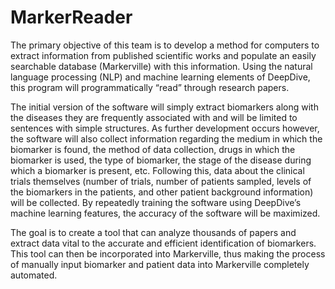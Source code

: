 # MarkerReader
The primary objective of this team is to develop a method for computers to extract information from published scientific works and populate an easily searchable database (Markerville) with this information. Using the natural language processing (NLP) and machine learning elements of DeepDive, this program will programmatically “read” through research papers. 

The initial version of the software will simply extract biomarkers along with the diseases they are frequently associated with and will be limited to sentences with simple structures. As further development occurs however, the software will also collect information regarding the medium in which the biomarker is found, the method of data collection, drugs in which the biomarker is used, the type of biomarker, the stage of the disease during which a biomarker is present, etc. Following this, data about the clinical trials themselves (number of trials, number of patients sampled, levels of the biomarkers in the patients, and other patient background information) will be collected. By repeatedly training the software using DeepDive’s machine learning features, the accuracy of the software will be maximized.

The goal is to create a tool that can analyze thousands of papers and extract data vital to the accurate and efficient identification of biomarkers. This tool can then be incorporated into Markerville, thus making the process of manually input biomarker and patient data into Markerville completely automated.

